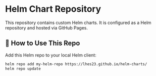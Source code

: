 # Helm Chart Repository

This repository contains custom Helm charts. It is configured as a Helm repository and hosted via GitHub Pages.

## 🧭 How to Use This Repo

Add this Helm repo to your local Helm client:

```bash
helm repo add my-helm-repo https://lhes23.github.io/helm-charts/
helm repo update
